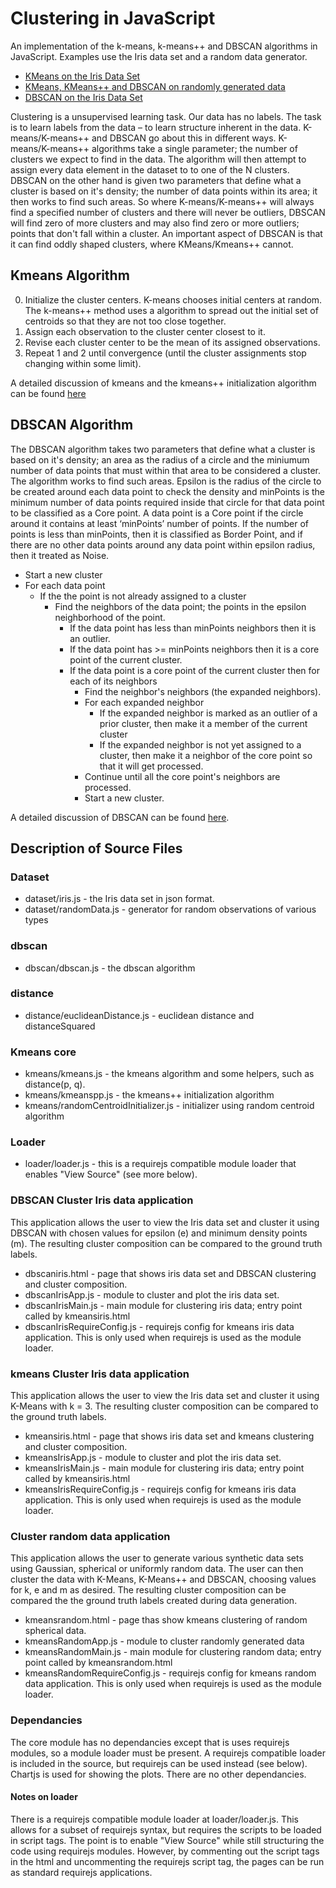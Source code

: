 # Clustering in JavaScript

An implementation of the k-means, k-means++ and DBSCAN algorithms in JavaScript.  Examples use the Iris data set and a random data generator.
* [KMeans on the Iris Data Set](https://ezward.github.io/clustering-javascript/kmeansiris.html)
* [KMeans, KMeans++ and DBSCAN on randomly generated data](https://ezward.github.io/clustering-javascript/kmeansrandom.html)
* [DBSCAN on the Iris Data Set](https://ezward.github.io/clustering-javascript/dbscaniris.html)

Clustering is a unsupervised learning task. Our data has no labels. The task is to learn labels from the data – to learn structure inherent in the data. K-means/K-means++ and DBSCAN go about this in different ways.  K-means/K-means++ algorithms take a single parameter; the number of clusters we expect to find in the data.  The algorithm will then attempt to assign every data element in the dataset to to one of the N clusters.  DBSCAN on the other hand is given two parameters that define what a cluster is based on it's density; the number of data points within its area; it then works to find such areas.  So where K-means/K-means++ will always find a specified number of clusters and there will never be outliers, DBSCAN will find zero of more clusters and may also find zero or more outliers; points that don't fall within a cluster.  An important aspect of DBSCAN is that it can find oddly shaped clusters, where KMeans/Kmeans++ cannot. 

## Kmeans Algorithm
0. Initialize the cluster centers. K-means chooses initial centers at random.  The k-means++ method uses a algorithm to spread out the initial set of centroids so that they are not too close together.
1. Assign each observation to the cluster center closest to it.
2. Revise each cluster center to be the mean of its assigned observations.
3. Repeat 1 and 2 until convergence (until the cluster assignments stop changing within some limit).

A detailed discussion of kmeans and the kmeans++ initialization algorithm can be found [here](https://github.com/Ezward/machinelearningnotes/tree/master/Clustering%20and%20Retrieval/week%203%20-%20Clustering%20with%20k-means)

## DBSCAN Algorithm
The DBSCAN algorithm takes two parameters that define what a cluster is based on it's density; an area as the radius of a circle and the miniumum number of data points that must within that area to be considered a cluster.  The algorithm works to find such areas.  Epsilon is the radius of the circle to be created around each data point to check the density and minPoints is the minimum number of data points required inside that circle for that data point to be classified as a Core point. A data point is a Core point if the circle around it contains at least ‘minPoints’ number of points. If the number of points is less than minPoints, then it is classified as Border Point, and if there are no other data points around any data point within epsilon radius, then it treated as Noise.

- Start a new cluster
- For each data point
  - If the the point is not already assigned to a cluster
    - Find the neighbors of the data point; the points in the epsilon neighborhood of the point.
      - If the data point has less than minPoints neighbors then it is an outlier.
      - If the data point has >= minPoints neighbors then it is a core point of the current cluster.
      - If the data point is a core point of the current cluster then for each of its neighbors
        - Find the neighbor's neighbors (the expanded neighbors).
        - For each expanded neighbor
          - If the expanded neighbor is marked as an outlier of a prior cluster, then make it a member of the current cluster
          - If the expanded neighbor is not yet assigned to a cluster, then make it a neighbor of the core point so that it will get processed.
        - Continue until all the core point's neighbors are processed.
        - Start a new cluster.

A detailed discussion of DBSCAN can be found [here](https://en.wikipedia.org/wiki/DBSCAN).

## Description of Source Files

### Dataset
* dataset/iris.js - the Iris data set in json format.
* dataset/randomData.js - generator for random observations of various types

### dbscan
* dbscan/dbscan.js - the dbscan algorithm

### distance
* distance/euclideanDistance.js - euclidean distance and distanceSquared

### Kmeans core
* kmeans/kmeans.js - the kmeans algorithm and some helpers, such as distance(p, q). 
* kmeans/kmeanspp.js - the kmeans++ initialization algorithm
* kmeans/randomCentroidInitializer.js - initializer using random centroid algorithm

### Loader
* loader/loader.js - this is a requirejs compatible module loader that enables "View Source" (see more below).  

### DBSCAN Cluster Iris data application
This application allows the user to view the Iris data set and cluster it using DBSCAN with chosen values for epsilon (e) and minimum density points (m).  The resulting cluster composition can be compared to the ground truth labels.
* dbscaniris.html - page that shows iris data set and DBSCAN clustering and cluster composition.
* dbscanIrisApp.js - module to cluster and plot the iris data set.
* dbscanIrisMain.js - main module for clustering iris data; entry point called by kmeansiris.html
* dbscanIrisRequireConfig.js - requirejs config for kmeans iris data application.  This is only used when requirejs is used as the module loader.


### kmeans Cluster Iris data application
This application allows the user to view the Iris data set and cluster it using K-Means with k = 3.  The resulting cluster composition can be compared to the ground truth labels.
* kmeansiris.html - page that shows iris data set and kmeans clustering and cluster composition.
* kmeansIrisApp.js - module to cluster and plot the iris data set.
* kmeansIrisMain.js - main module for clustering iris data; entry point called by kmeansiris.html
* kmeansIrisRequireConfig.js - requirejs config for kmeans iris data application.  This is only used when requirejs is used as the module loader.

### Cluster random data application
This application allows the user to generate various synthetic data sets using Gaussian, spherical or uniformly random data.  The user can then cluster the data with K-Means, K-Means++ and DBSCAN, choosing values for k, e and m as desired.  The resulting cluster composition can be compared the the ground truth labels created during data generation.
* kmeansrandom.html - page thas show kmeans clustering of random spherical data.
* kmeansRandomApp.js - module to cluster randomly generated data
* kmeansRandomMain.js - main module for clustering random data; entry point called by kmeansrandom.html
* kmeansRandomRequireConfig.js - requirejs config for kmeans random data application.  This is only used when requirejs is used as the module loader.

### Dependancies
The core module has no dependancies except that is uses requirejs modules, so a module loader must be present.  A requirejs compatible loader is included in the source, but requirejs can be used instead (see below).  Chartjs is used for showing the plots.  There are no other dependancies.

#### Notes on loader
There is a requirejs compatible module loader at loader/loader.js.  This allows for a subset of requirejs syntax, but requires the scripts to be loaded in script tags.  The point is to enable "View Source" while still structuring the code using requirejs modules.  However, by commenting out the script tags in the html and uncommenting the requirejs script tag, the pages can be run as standard requirejs applications.



